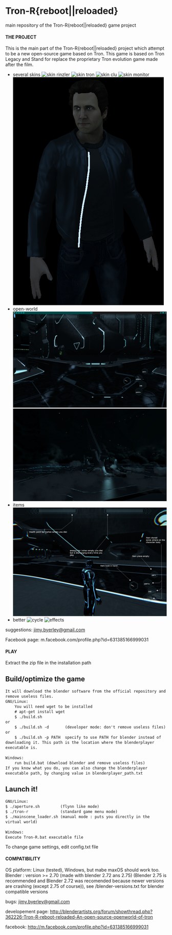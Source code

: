 # Tron-R{reboot||reloaded}
main repository of the Tron-R{reboot||reloaded} game project


#### THE PROJECT

This is the main part of the Tron-R{reboot||reloaded} project which attempt to be a new open-source game 
based on Tron. This game is based on Tron Legacy and Stand for replace the proprietary Tron evolution game 
made after the film.

- several skins
![skin rinzler](screenshots/rinzler-back.png) ![skin tron](screenshots/tron-side.png)
![skin clu](screenshots/clu-side.png)         ![skin monitor](screenshots/monitor-back.png)
![skin flynn](screenshots/flynn-face.png)
- open-world 
![street](screenshots/street.png) ![city](screenshots/city_1.png)
- items
![HUD](screenshots/HUD.png)
- better
![cycle](screenshots/cycle_on_grid.png)
![effects](sreenshots/2d_filters/history_mode.png)

suggestions: jimy.byerley@gmail.com

Facebook page: m.facebook.com/profile.php?id=631385166999031

#### PLAY

Extract the zip file in the installation path

Build/optimize the game
-----------------------

	It will download the blender software from the official repository and remove useless files.
	GNU/Linux: 
		You will need wget to be installed
		# apt-get install wget
		$ ./build.sh
	or
		$ ./build.sh -d       (developer mode: don't remove useless files)
	or
		$ ./build.sh -p PATH  specify to use PATH for blender instead of downloading it. This path is the location where the blenderplayer executable is.

	Windows:
		run build.bat (download blender and remove useless files)
	If you know what you do, you can also change the blenderplayer executable path, by changing value in blenderplayer_path.txt

Launch it!
----------
	GNU/Linux:
	$ ./aperture.sh         (flynn like mode)
	$ ./tron-r              (standard game menu mode)
	$ ./mainscene_loader.sh (manual mode : puts you directly in the virtual world)

	Windows:
	Execute Tron-R.bat executable file

To change game settings, edit config.txt file



#### COMPATIBILITY

OS platform: Linux (tested), Windows, but mabe maxOS should work too.
Blender :  version >= 2.70  (made with blender 2.72 ans 2.75)
(Blender 2.75 is recommended and Blender 2.72 was recomended because newer versions are crashing (except 2.75 of course)), see /blender-versions.txt for blender compatible versions

bugs: jimy.byerley@gmail.com

developement page: http://blenderartists.org/forum/showthread.php?362226-Tron-R-reboot-reloaded-An-open-source-openworld-of-tron

facebook: http://m.facebook.com/profile.php?id=631385166999031